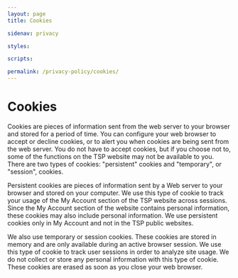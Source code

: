 ```yaml
---
layout: page
title: Cookies

sidenav: privacy

styles:

scripts:

permalink: /privacy-policy/cookies/
---
```

# Cookies

Cookies are pieces of information sent from the web server to your browser and stored for a period of time. You can configure your web browser to accept or decline cookies, or to alert you when cookies are being sent from the web server. You do not have to accept cookies, but if you choose not to, some of the functions on the TSP website may not be available to you. There are two types of cookies: "persistent" cookies and "temporary", or "session", cookies.

Persistent cookies are pieces of information sent by a Web server to your browser and stored on your computer. We use this type of cookie to track your usage of the My Account section of the TSP website across sessions. Since the My Account section of the website contains personal information, these cookies may also include personal information. We use persistent cookies only in My Account and not in the TSP public websites.

We also use temporary or session cookies. These cookies are stored in memory and are only available during an active browser session. We use this type of cookie to track user sessions in order to analyze site usage. We do not collect or store any personal information with this type of cookie. These cookies are erased as soon as you close your web browser.

<!-- CONTENT END -->
